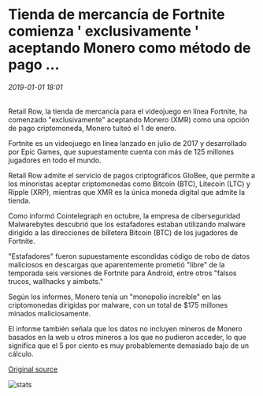 # Tienda de mercancía de Fortnite comienza ' exclusivamente ' aceptando Monero como método de pago ...

###### 2019-01-01 18:01

Retail Row, la tienda de mercancía para el videojuego en línea Fortnite, ha comenzado "exclusivamente" aceptando Monero (XMR) como una opción de pago criptomoneda, Monero tuiteó el 1 de enero.

Fortnite es un videojuego en línea lanzado en julio de 2017 y desarrollado por Epic Games, que supuestamente cuenta con más de 125 millones jugadores en todo el mundo.

Retail Row admite el servicio de pagos criptográficos GloBee, que permite a los minoristas aceptar criptomonedas como Bitcoin (BTC), Litecoin (LTC) y Ripple (XRP), mientras que XMR es la única moneda digital que admite la tienda.

Como informó Cointelegraph en octubre, la empresa de ciberseguridad Malwarebytes descubrió que los estafadores estaban utilizando malware dirigido a las direcciones de billetera Bitcoin (BTC) de los jugadores de Fortnite.

"Estafadores" fueron supuestamente escondidas código de robo de datos maliciosos en descargas que aparentemente prometió "libre" de la temporada seis versiones de Fortnite para Android, entre otros "falsos trucos, wallhacks y aimbots."

Según los informes, Monero tenía un "monopolio increíble" en las criptomonedas dirigidas por malware, con un total de $175 millones minados maliciosamente.

El informe también señala que los datos no incluyen mineros de Monero basados en la web u otros mineros a los que no pudieron acceder, lo que significa que el 5 por ciento es muy probablemente demasiado bajo de un cálculo.

[Original source](https://cointelegraph.com/news/fortnite-merchandise-store-starts-exclusively-accepting-monero-as-payment-method)

![stats](https://c.statcounter.com/11760860/0/a89fa40b/1/ "stats")